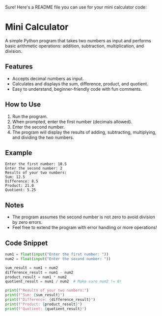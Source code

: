 Sure! Here's a README file you can use for your mini calculator code:

# Mini Calculator

A simple Python program that takes two numbers as input and performs basic arithmetic operations: addition, subtraction, multiplication, and division.

## Features

- Accepts decimal numbers as input.
- Calculates and displays the sum, difference, product, and quotient.
- Easy to understand, beginner-friendly code with fun comments.

## How to Use

1. Run the program.
2. When prompted, enter the first number (decimals allowed).
3. Enter the second number.
4. The program will display the results of adding, subtracting, multiplying, and dividing the two numbers.

## Example

```
Enter the first number: 10.5
Enter the second number: 2
Results of your two numbers:
Sum: 12.5
Difference: 8.5
Product: 21.0
Quotient: 5.25
```

## Notes

- The program assumes the second number is not zero to avoid division by zero errors.
- Feel free to extend the program with error handling or more operations!

## Code Snippet

```python
num1 = float(input("Enter the first number: "))
num2 = float(input("Enter the second number: "))

sum_result = num1 + num2
difference_result = num1 - num2
product_result = num1 * num2
quotient_result = num1 / num2  # Make sure num2 != 0!

print(f"Results of your two numbers:")
print(f"Sum: {sum_result}")
print(f"Difference: {difference_result}")
print(f"Product: {product_result}")
print(f"Quotient: {quotient_result}")
```
